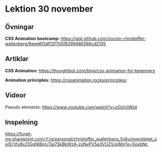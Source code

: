 # Lektion 30 november

## Övningar

**CSS Animation bootcamp:** https://gist.github.com/zocom-christoffer-wallenberg/6eee6f3df12f705f8299486566cd2105

## Artiklar

**CSS Animation:** https://thoughtbot.com/blog/css-animation-for-beginners

**Animation principles:** https://cssanimation.rocks/principles/

## Videor

Pseudo elements: https://www.youtube.com/watch?v=zGiirUiWslI

## Inspelning

https://funet-my.sharepoint.com/:f:/g/personal/christoffer_wallenberg_folkuniversitetet_se/ErVtx8x21GpNl8inUTaI7SkBkWzA-zxNyPV5a3VUZVJoMg?e=SoxbNc
